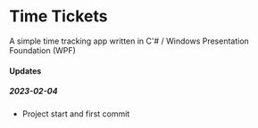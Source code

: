 ﻿# Time Tickets
A simple time tracking app written in C'# / Windows Presentation Foundation (WPF)

#### Updates

##### 2023-02-04
* Project start and first commit